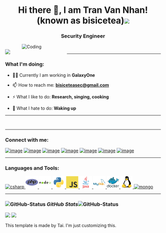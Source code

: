 <h1 align="center">Hi there 🤟, I am Tran Van Nhan! (known as bisicetea)<img height="40" src="https://cdn3.emoji.gg/emojis/5625_remspin.gif"></h1>
<h3 align="center">Security Engineer</h3>
<img align="right" alt="Coding" width="400" src="https://user-images.githubusercontent.com/78724676/107845321-998ad500-6e00-11eb-8f60-a90db837bdb2.gif" style="vertical-align:middle;margin:0px 50px">
<img align='left' src="https://profile-counter.glitch.me/bisicetea/count.svg" width="200"><br>
<hr>
<h3 align="left"><b>What I'm doing:</b></h3>

- 🐱‍👤 Currently I am working in **GalaxyOne**

- 📫 How to reach me: **bisiceteasec@gmail.com**

- ⚡ What I like to do: **Research, singing, cooking**

- 🐉 What I hate to do: **Waking up**
<hr>
<br>
<hr>
<h3 align="left">Connect with me:</h3>
<div align="left">

[![image](https://img.shields.io/badge/LinkedIn-0077B5?style=for-the-badge&logo=linkedin&logoColor=white)](https://www.linkedin.com/in/bisicetea/)
[![image](https://img.shields.io/badge/Twitter-1DA1F2?style=for-the-badge&logo=twitter&logoColor=white)](https://twitter.com/bisicetea)
[![image](https://img.shields.io/badge/Gmail-D14836?style=for-the-badge&logo=gmail&logoColor=white)](mailto:bisiceteasec@gmail.com)
[![image](https://img.shields.io/badge/blogger-996699?style=for-the-badge&logo=blogger&logoColor=white)](https://hackmd.io/@bisicetea)
[![image](https://img.shields.io/badge/Telegram-3399FF?style=for-the-badge&logo=Telegram&logoColor=white)](https://t.me/bisicetea)
[![image](https://img.shields.io/badge/Discord-5865F2?style=for-the-badge&logo=Discord&logoColor=white)](https://discordapp.com/users/666263615086788608)
[![image](https://img.shields.io/badge/Zalo-0068FF?style=for-the-badge&logo=Zalo&logoColor=white)](https://zalo.me/0333103201)
</div>

<hr>

<h3 align="left">Languages and Tools:</h3>
<p align="left">
  <a href="https://learn.microsoft.com/en-us/dotnet/csharp/tour-of-csharp/" target="_blank"> 
    <img src="https://cdn.worldvectorlogo.com/logos/c--4.svg" alt="csharp" width="40" height="40"/> 
  </a>
  <a href="https://www.php.net/docs.php" target="_blank"> 
    <img src="https://raw.githubusercontent.com/devicons/devicon/master/icons/php/php-original.svg" alt="php" width="40" height="40"/> 
  </a>
  <a href="https://nodejs.org/en/docs/" target="_blank"> 
    <img src="https://raw.githubusercontent.com/devicons/devicon/master/icons/nodejs/nodejs-original-wordmark.svg" alt="nodejs" width="40" height="40"/> 
  </a> 
  <a href="https://www.python.org" target="_blank"> 
    <img src="https://raw.githubusercontent.com/devicons/devicon/master/icons/python/python-original.svg" alt="python" width="40" height="40"/> 
  </a>  
  <a href="https://developer.mozilla.org/en-US/docs/Web/JavaScript" target="_blank"> 
    <img src="https://raw.githubusercontent.com/devicons/devicon/master/icons/javascript/javascript-original.svg" alt="javascript" width="40" height="40"/> 
  </a>
  <a href="https://docs.oracle.com/en/java/" target="_blank"> 
    <img src="https://raw.githubusercontent.com/devicons/devicon/master/icons/java/java-original-wordmark.svg" alt="java" width="40" height="40"/> 
  </a>
  <a href="https://dev.mysql.com/doc/" target="_blank"> 
    <img src="https://raw.githubusercontent.com/devicons/devicon/master/icons/mysql/mysql-original-wordmark.svg" alt="mysql" width="40" height="40"/> 
  </a>
  <a href="https://docs.docker.com/" target="_blank"> 
    <img src="https://raw.githubusercontent.com/devicons/devicon/master/icons/docker/docker-original-wordmark.svg" alt="docker" width="40" height="40"/> 
  </a>
  <a href="https://www.linux.org/" target="_blank"> 
    <img src="https://raw.githubusercontent.com/devicons/devicon/master/icons/linux/linux-original.svg" alt="linux" width="40" height="40"/> 
  </a>
  <a href="https://www.mongodb.com/" target="_blank"> 
    <img src="https://cdn.worldvectorlogo.com/logos/mongodb-icon-1.svg" alt="mongo" width="40" height="40"/> 
  </a>
  
</p>

<hr>

<h3 align="left">
 <img src="https://cdn3.emoji.gg/emojis/ramspin.gif" width="30px" alt="GitHub-Status"/>&nbsp;<i><b>GitHub Stats</b></i><img src="https://cdn3.emoji.gg/emojis/ramspin.gif" width="30px" alt="GitHub-Status"/></h3>
<p align= "left">
  <img height= "150" src="https://github-readme-stats.vercel.app/api?username=bisicetea&theme=react&show_icons=true&include_all_commits=true" />
  <img height= "150" src="https://github-readme-stats.vercel.app/api/top-langs/?username=bisicetea&theme=react&layout=compact" />
</p>
<p>This template is made by Tai. I'm just customizing this.</p>
